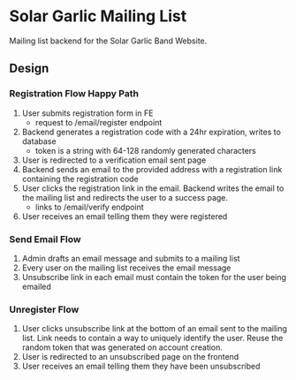 # Solar Garlic Mailing List

Mailing list backend for the Solar Garlic Band Website.

## Design

### Registration Flow Happy Path

1. User submits registration form in FE
    - request to /email/register endpoint
1. Backend generates a registration code with a 24hr expiration, writes to database
    - token is a string with 64-128 randomly generated characters
1. User is redirected to a verification email sent page
1. Backend sends an email to the provided address with a registration link containing the registration code
1. User clicks the registration link in the email. Backend writes the email to the mailing list and redirects the user to a success page.
    - links to /email/verify endpoint
1. User receives an email telling them they were registered


### Send Email Flow

1. Admin drafts an email message and submits to a mailing list
1. Every user on the mailing list receives the email message
1. Unsubscribe link in each email must contain the token for the user being emailed


### Unregister Flow

1. User clicks unsubscribe link at the bottom of an email sent to the mailing list. Link needs to contain a way to uniquely identify the user. Reuse the random token that was generated on account creation.
1. User is redirected to an unsubscribed page on the frontend
1. User receives an email telling them they have been unsubscribed
